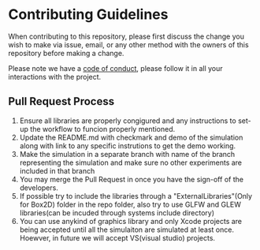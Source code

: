 # Contributing Guidelines

When contributing to this repository, please first discuss the change you wish to make via issue,
email, or any other method with the owners of this repository before making a change. 

Please note we have a [code of conduct](https://github.com/Quantum-Fringe-Entertainment/Physics-Simulations-Box2D/blob/master/CODE_OF_CONDUCT.md), please follow it in all your interactions with the project.

## Pull Request Process

1. Ensure all libraries are properly congigured and any instructions to set-up the workflow to funcion properly mentioned.
2. Update the README.md with checkmark and demo of the simulation along with link to any specific instrutions to get the demo working.
3. Make the simulation in a separate branch with name of the branch representing the simulation and make sure no other experiments are included in that branch
4. You may merge the Pull Request in once you have the sign-off of the developers.
5. If possible try to include the libraries through a "ExternalLibraries"(Only for Box2D) folder in the repo folder, also try to use GLFW and GLEW libraries(can be incuded through systems include directory)
6. You can use anykind of graphics library and only Xcode projects are being accepted until all the simulaiton are simulated at least once. Hoewver, in future we will accept VS(visual studio) projects.

